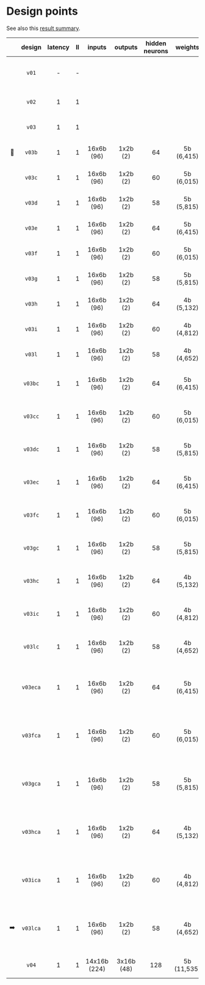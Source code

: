 # Design points

See also this [result summary](https://fermicloud-my.sharepoint.com/:x:/g/personal/gdg_services_fnal_gov/EdJUmntd_xJAkSvxnQh-RBYBDfEPNP56Mq_f-1LgF-4rDQ?e=aIci9G).

||design|latency|II|inputs|outputs|hidden neurons|weights|activations|workspace|notes|
|:---:|:---:|:---:|:---:|:---:|:---:|:---:|:---:|:---:|:---:|:---|
||`v01`|-|-|||||||I/O wires, hardcoded weights, no unrolling|
||`v02`|1|1|||||||I/O wires, hardcoded weights|
||`v03`|1|1|||||||I/O wires, programmable weights|
|:medal_sports:|`v03b`|1|1|16x6b (96)|1x2b (2)|64|5b (6,415) |16b|d64w5a16|I/O wires, programmable weights|
||`v03c`|1|1|16x6b (96)|1x2b (2)|60|5b (6,015)|16b|d60w5a16|I/O wires, programmable weights|
||`v03d`|1|1|16x6b (96)|1x2b (2)|58|5b (5,815)|16b|d58w5a16|I/O wires, programmable weights|
||`v03e`|1|1|16x6b (96)|1x2b (2)|64|5b (6,415) |10b|d64w5a10|I/O wires, programmable weights|
||`v03f`|1|1|16x6b (96)|1x2b (2)|60|5b (6,015)|10b|d60w5a10|I/O wires, programmable weights|
||`v03g`|1|1|16x6b (96)|1x2b (2)|58|5b (5,815)|10b|d58w5a10|I/O wires, programmable weights|
||`v03h`|1|1|16x6b (96)|1x2b (2)|64|4b (5,132)|8b|d64w4a8|I/O wires, programmable weights|
||`v03i`|1|1|16x6b (96)|1x2b (2)|60|4b (4,812)|8b|d60w4a8|I/O wires, programmable weights|
||`v03l`|1|1|16x6b (96)|1x2b (2)|58|4b (4,652)|8b|d58w4a8|I/O wires, programmable weights|
||`v03bc`|1|1|16x6b (96)|1x2b (2)|64|5b (6,415) |16b|d64w5a16|I/O wires, programmable weights, combinational|
||`v03cc`|1|1|16x6b (96)|1x2b (2)|60|5b (6,015)|16b|d60w5a16|I/O wires, programmable weights, combinational|
||`v03dc`|1|1|16x6b (96)|1x2b (2)|58|5b (5,815)|16b|d58w5a16|I/O wires, programmable weights, combinational|
||`v03ec`|1|1|16x6b (96)|1x2b (2)|64|5b (6,415) |10b|d64w5a10|I/O wires, programmable weights, combinational|
||`v03fc`|1|1|16x6b (96)|1x2b (2)|60|5b (6,015)|10b|d60w5a10|I/O wires, programmable weights, combinational|
||`v03gc`|1|1|16x6b (96)|1x2b (2)|58|5b (5,815)|10b|d58w5a10|I/O wires, programmable weights, combinational|
||`v03hc`|1|1|16x6b (96)|1x2b (2)|64|4b (5,132)|8b|d64w4a8|I/O wires, programmable weights, combinational|
||`v03ic`|1|1|16x6b (96)|1x2b (2)|60|4b (4,812)|8b|d60w4a8|I/O wires, programmable weights, combinational|
||`v03lc`|1|1|16x6b (96)|1x2b (2)|58|4b (4,652)|8b|d58w4a8|I/O wires, programmable weights, combinational|
||`v03eca`|1|1|16x6b (96)|1x2b (2)|64|5b (6,415) |10b|d64w5a10|I/O wires, programmable weights, combinational, larger accumulators|
||`v03fca`|1|1|16x6b (96)|1x2b (2)|60|5b (6,015)|10b|d60w5a10|I/O wires, programmable weights, combinational, larger accumulators|
||`v03gca`|1|1|16x6b (96)|1x2b (2)|58|5b (5,815)|10b|d58w5a10|I/O wires, programmable weights, combinational, larger accumulators|
||`v03hca`|1|1|16x6b (96)|1x2b (2)|64|4b (5,132)|8b|d64w4a8|I/O wires, programmable weights, combinational, larger accumulators|
||`v03ica`|1|1|16x6b (96)|1x2b (2)|60|4b (4,812)|8b|d60w4a8|I/O wires, programmable weights, combinational, larger accumulators|
|:arrow_right:|`v03lca`|1|1|16x6b (96)|1x2b (2)|58|4b (4,652)|8b|d58w4a8|I/O wires, programmable weights, combinational, larger accumulators|
||`v04`|1|1|14x16b (224)|3x16b (48)|128|5b (11,535)|16b|custom|I/O wires, programmable weights|
